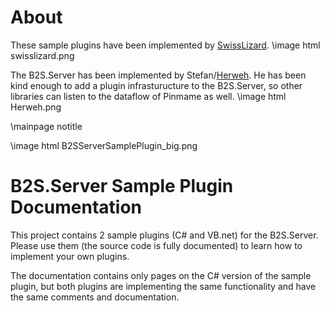 ﻿About
=====
These sample plugins have been implemented by <a href="http://www.vpforums.org/index.php?showuser=58068">SwissLizard</a>.
\image html swisslizard.png 

The B2S.Server has been implemented by Stefan/<a href="http://www.vpforums.org/index.php?showuser=57523">Herweh</a>. He has been kind enough to add a plugin infrasturucture to the B2S.Server, so other libraries can listen to the dataflow of Pinmame as well.
\image html Herweh.png


\mainpage notitle

\image html B2SServerSamplePlugin_big.png

B2S.Server Sample Plugin Documentation
======================================

This project contains 2 sample plugins (C# and VB.net) for the B2S.Server. Please use them (the source code is fully documented) to learn how to implement your own plugins.

The documentation contains only pages on the C# version of the sample plugin, but both plugins are implementing the same functionality and have the same comments and documentation. 


